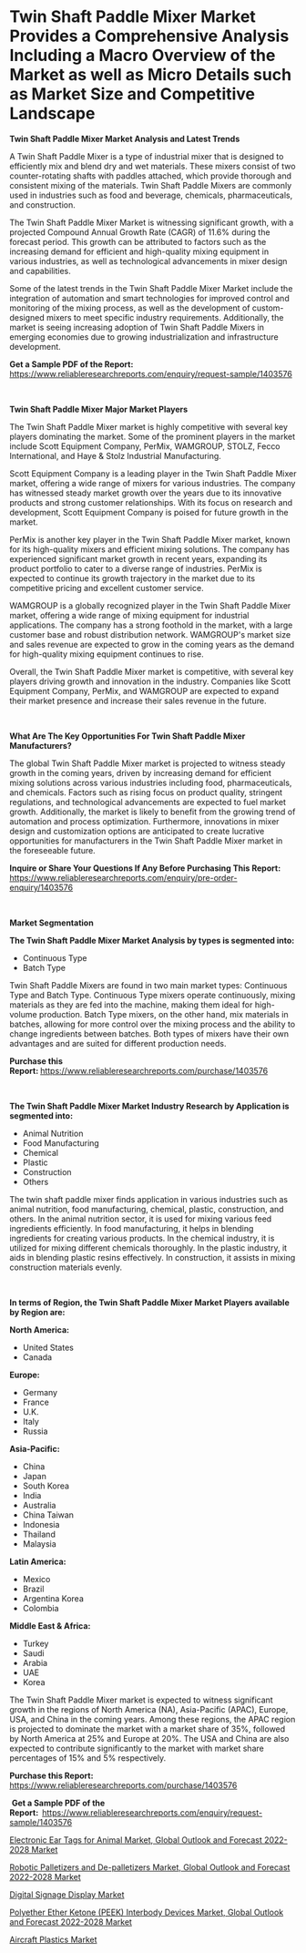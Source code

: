 <p><h1>Twin Shaft Paddle Mixer Market Provides a Comprehensive Analysis Including a Macro Overview of the Market as well as Micro Details such as Market Size and Competitive Landscape</h1></p><p><strong>Twin Shaft Paddle Mixer Market Analysis and Latest Trends</strong></p>
<p><p>A Twin Shaft Paddle Mixer is a type of industrial mixer that is designed to efficiently mix and blend dry and wet materials. These mixers consist of two counter-rotating shafts with paddles attached, which provide thorough and consistent mixing of the materials. Twin Shaft Paddle Mixers are commonly used in industries such as food and beverage, chemicals, pharmaceuticals, and construction.</p><p>The Twin Shaft Paddle Mixer Market is witnessing significant growth, with a projected Compound Annual Growth Rate (CAGR) of 11.6% during the forecast period. This growth can be attributed to factors such as the increasing demand for efficient and high-quality mixing equipment in various industries, as well as technological advancements in mixer design and capabilities. </p><p>Some of the latest trends in the Twin Shaft Paddle Mixer Market include the integration of automation and smart technologies for improved control and monitoring of the mixing process, as well as the development of custom-designed mixers to meet specific industry requirements. Additionally, the market is seeing increasing adoption of Twin Shaft Paddle Mixers in emerging economies due to growing industrialization and infrastructure development.</p></p>
<p><strong>Get a Sample PDF of the Report:&nbsp;</strong> <a href="https://www.reliableresearchreports.com/enquiry/request-sample/1403576">https://www.reliableresearchreports.com/enquiry/request-sample/1403576</a></p>
<p>&nbsp;</p>
<p><strong>Twin Shaft Paddle Mixer Major Market Players</strong></p>
<p><p>The Twin Shaft Paddle Mixer market is highly competitive with several key players dominating the market. Some of the prominent players in the market include Scott Equipment Company, PerMix, WAMGROUP, STOLZ, Fecco International, and Haye & Stolz Industrial Manufacturing.</p><p>Scott Equipment Company is a leading player in the Twin Shaft Paddle Mixer market, offering a wide range of mixers for various industries. The company has witnessed steady market growth over the years due to its innovative products and strong customer relationships. With its focus on research and development, Scott Equipment Company is poised for future growth in the market.</p><p>PerMix is another key player in the Twin Shaft Paddle Mixer market, known for its high-quality mixers and efficient mixing solutions. The company has experienced significant market growth in recent years, expanding its product portfolio to cater to a diverse range of industries. PerMix is expected to continue its growth trajectory in the market due to its competitive pricing and excellent customer service.</p><p>WAMGROUP is a globally recognized player in the Twin Shaft Paddle Mixer market, offering a wide range of mixing equipment for industrial applications. The company has a strong foothold in the market, with a large customer base and robust distribution network. WAMGROUP's market size and sales revenue are expected to grow in the coming years as the demand for high-quality mixing equipment continues to rise.</p><p>Overall, the Twin Shaft Paddle Mixer market is competitive, with several key players driving growth and innovation in the industry. Companies like Scott Equipment Company, PerMix, and WAMGROUP are expected to expand their market presence and increase their sales revenue in the future.</p></p>
<p>&nbsp;</p>
<p><strong>What Are The Key Opportunities For Twin Shaft Paddle Mixer Manufacturers?</strong></p>
<p><p>The global Twin Shaft Paddle Mixer market is projected to witness steady growth in the coming years, driven by increasing demand for efficient mixing solutions across various industries including food, pharmaceuticals, and chemicals. Factors such as rising focus on product quality, stringent regulations, and technological advancements are expected to fuel market growth. Additionally, the market is likely to benefit from the growing trend of automation and process optimization. Furthermore, innovations in mixer design and customization options are anticipated to create lucrative opportunities for manufacturers in the Twin Shaft Paddle Mixer market in the foreseeable future.</p></p>
<p><strong>Inquire or Share Your Questions If Any Before Purchasing This Report:</strong> <a href="https://www.reliableresearchreports.com/enquiry/pre-order-enquiry/1403576">https://www.reliableresearchreports.com/enquiry/pre-order-enquiry/1403576</a></p>
<p>&nbsp;</p>
<p><strong>Market Segmentation</strong></p>
<p><strong>The Twin Shaft Paddle Mixer Market Analysis by types is segmented into:</strong></p>
<p><ul><li>Continuous Type</li><li>Batch Type</li></ul></p>
<p><p>Twin Shaft Paddle Mixers are found in two main market types: Continuous Type and Batch Type. Continuous Type mixers operate continuously, mixing materials as they are fed into the machine, making them ideal for high-volume production. Batch Type mixers, on the other hand, mix materials in batches, allowing for more control over the mixing process and the ability to change ingredients between batches. Both types of mixers have their own advantages and are suited for different production needs.</p></p>
<p><strong>Purchase this Report:&nbsp;</strong><a href="https://www.reliableresearchreports.com/purchase/1403576">https://www.reliableresearchreports.com/purchase/1403576</a></p>
<p>&nbsp;</p>
<p><strong>The Twin Shaft Paddle Mixer Market Industry Research by Application is segmented into:</strong></p>
<p><ul><li>Animal Nutrition</li><li>Food Manufacturing</li><li>Chemical</li><li>Plastic</li><li>Construction</li><li>Others</li></ul></p>
<p><p>The twin shaft paddle mixer finds application in various industries such as animal nutrition, food manufacturing, chemical, plastic, construction, and others. In the animal nutrition sector, it is used for mixing various feed ingredients efficiently. In food manufacturing, it helps in blending ingredients for creating various products. In the chemical industry, it is utilized for mixing different chemicals thoroughly. In the plastic industry, it aids in blending plastic resins effectively. In construction, it assists in mixing construction materials evenly.</p></p>
<p>&nbsp;</p>
<p><strong>In terms of Region, the Twin Shaft Paddle Mixer Market Players available by Region are:</strong></p>
<p>
    <p> <strong> North America: </strong>
        <ul>
            <li>United States</li>
            <li>Canada</li>
        </ul>
        </p> 
    <p> <strong> Europe: </strong>
        <ul>
            <li>Germany</li>
            <li>France</li>
            <li>U.K.</li>
            <li>Italy</li>
            <li>Russia</li>
        </ul>
        </p> 
    <p> <strong> Asia-Pacific: </strong>
        <ul>
            <li>China</li>
            <li>Japan</li>
            <li>South Korea</li>
            <li>India</li>
            <li>Australia</li>
            <li>China Taiwan</li>
            <li>Indonesia</li>
            <li>Thailand</li>
            <li>Malaysia</li>
        </ul>
        </p> 
    <p> <strong> Latin America: </strong>
        <ul>
            <li>Mexico</li>
            <li>Brazil</li>
            <li>Argentina Korea</li>
            <li>Colombia</li>
        </ul>
        </p> 
    <p> <strong> Middle East & Africa: </strong>
        <ul>
            <li>Turkey</li>
            <li>Saudi</li>
            <li>Arabia</li>
            <li>UAE</li>
            <li>Korea</li>
        </ul>
    </p>
    </p>
<p><p>The Twin Shaft Paddle Mixer market is expected to witness significant growth in the regions of North America (NA), Asia-Pacific (APAC), Europe, USA, and China in the coming years. Among these regions, the APAC region is projected to dominate the market with a market share of 35%, followed by North America at 25% and Europe at 20%. The USA and China are also expected to contribute significantly to the market with market share percentages of 15% and 5% respectively.</p></p>
<p><strong>Purchase this Report: </strong><a href="https://www.reliableresearchreports.com/purchase/1403576">https://www.reliableresearchreports.com/purchase/1403576</a></p>
<p>&nbsp;<strong>Get a Sample PDF of the Report:&nbsp;&nbsp;</strong><a href="https://www.reliableresearchreports.com/enquiry/request-sample/1403576">https://www.reliableresearchreports.com/enquiry/request-sample/1403576</a></p>
<p><strong></strong></p>
<p><p><a href="https://poised-avenue-46d.notion.site/Electronic-Ear-Tags-for-Animal-Market-Global-Outlook-and-Forecast-2022-2028-Market-Provides-Detaile-ca57a956068049d3967b35d45d18e229">Electronic Ear Tags for Animal Market, Global Outlook and Forecast 2022-2028 Market</a></p><p><a href="https://gentle-editor-9db.notion.site/Robotic-Palletizers-and-De-palletizers-Market-Global-Outlook-and-Forecast-2022-2028-Market-Analysis-e32724f0b22f4bac90b3d6077df30d97">Robotic Palletizers and De-palletizers Market, Global Outlook and Forecast 2022-2028 Market</a></p><p><a href="https://view.publitas.com/reportprime-1/digital-signage-display-market-research-report-reveals-the-latest-trends-and-opportunities-of-this-market-for-period-from-2024-2031/">Digital Signage Display Market</a></p><p><a href="https://unruly-ladybug-44b.notion.site/Polyether-Ether-Ketone-PEEK-Interbody-Devices-Market-Global-Outlook-and-Forecast-2022-2028-Market-8f05020343ed46c9b193c2158fe56980">Polyether Ether Ketone (PEEK) Interbody Devices Market, Global Outlook and Forecast 2022-2028 Market</a></p><p><a href="https://view.publitas.com/reportprime-1/aircraft-plastics-market-research-report-the-key-to-successful-business-strategy-forecasted-for-period-from-2024-2031/">Aircraft Plastics Market</a></p></p>